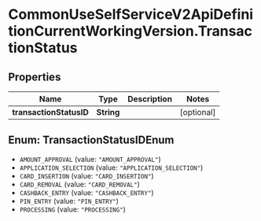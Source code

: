 # CommonUseSelfServiceV2ApiDefinitionCurrentWorkingVersion.TransactionStatus

## Properties
Name | Type | Description | Notes
------------ | ------------- | ------------- | -------------
**transactionStatusID** | **String** |  | [optional] 

<a name="TransactionStatusIDEnum"></a>
## Enum: TransactionStatusIDEnum

* `AMOUNT_APPROVAL` (value: `"AMOUNT_APPROVAL"`)
* `APPLICATION_SELECTION` (value: `"APPLICATION_SELECTION"`)
* `CARD_INSERTION` (value: `"CARD_INSERTION"`)
* `CARD_REMOVAL` (value: `"CARD_REMOVAL"`)
* `CASHBACK_ENTRY` (value: `"CASHBACK_ENTRY"`)
* `PIN_ENTRY` (value: `"PIN_ENTRY"`)
* `PROCESSING` (value: `"PROCESSING"`)

